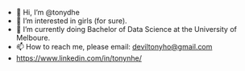 - 👋 Hi, I’m @tonydhe
- 👀 I’m interested in girls (for sure).
- 🌱 I’m currently doing Bachelor of Data Science at the University of Melboure.
- 📫 How to reach me, please email: deviltonyho@gmail.com
- https://www.linkedin.com/in/tonynhe/

<!---
tonydhe/tonydhe is a ✨ special ✨ repository because its `README.md` (this file) appears on your GitHub profile.
You can click the Preview link to take a look at your changes.
--->
